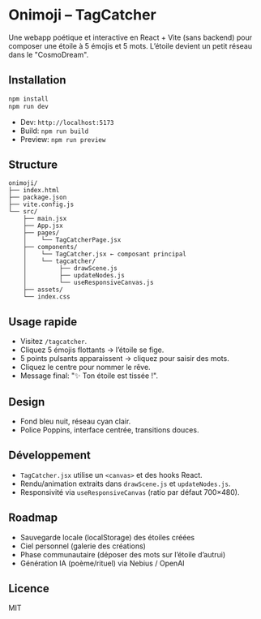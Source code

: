 # Onimoji – TagCatcher

Une webapp poétique et interactive en React + Vite (sans backend) pour composer une étoile à 5 émojis et 5 mots. L’étoile devient un petit réseau dans le "CosmoDream".

## Installation

```bash
npm install
npm run dev
```

- Dev: `http://localhost:5173`
- Build: `npm run build`
- Preview: `npm run preview`

## Structure

```
onimoji/
├── index.html
├── package.json
├── vite.config.js
└── src/
    ├── main.jsx
    ├── App.jsx
    ├── pages/
    │    └── TagCatcherPage.jsx
    ├── components/
    │    └── TagCatcher.jsx ← composant principal
    │    └── tagcatcher/
    │         ├── drawScene.js
    │         ├── updateNodes.js
    │         └── useResponsiveCanvas.js
    ├── assets/
    └── index.css
```

## Usage rapide

- Visitez `/tagcatcher`.
- Cliquez 5 émojis flottants → l’étoile se fige.
- 5 points pulsants apparaissent → cliquez pour saisir des mots.
- Cliquez le centre pour nommer le rêve.
- Message final: "✨ Ton étoile est tissée !".

## Design

- Fond bleu nuit, réseau cyan clair.
- Police Poppins, interface centrée, transitions douces.

## Développement

- `TagCatcher.jsx` utilise un `<canvas>` et des hooks React.
- Rendu/animation extraits dans `drawScene.js` et `updateNodes.js`.
- Responsivité via `useResponsiveCanvas` (ratio par défaut 700×480).

## Roadmap

- Sauvegarde locale (localStorage) des étoiles créées
- Ciel personnel (galerie des créations)
- Phase communautaire (déposer des mots sur l’étoile d’autrui)
- Génération IA (poème/rituel) via Nebius / OpenAI

## Licence
MIT
